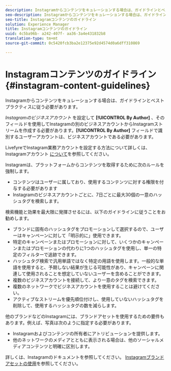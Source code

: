 ```yaml
---
description: Instagramからコンテンツをキュレーションする場合は、ガイドラインとベストプラクティスに従う必要があります。
seo-description: Instagramからコンテンツをキュレーションする場合は、ガイドラインとベストプラクティスに従う必要があります。
seo-title: Instagramコンテンツのガイドライン
solution: Experience Manager
title: Instagramコンテンツのガイドライン
uuid: 4c5ba96b- a242-407f- aa36-3a4e431832b8
translation-type: tm+mt
source-git-commit: 0c5420fcb3ba2e12375e92d4574d0a6dff310869

---
```



# Instagramコンテンツのガイドライン{#instagram-content-guidelines}

Instagramからコンテンツをキュレーションする場合は、ガイドラインとベストプラクティスに従う必要があります。

*Instagramのビジネスアカウント* を設定して **[!UICONTROL By Author]** 、そのフィールドを使用してInstagramの別のビジネスアカウントからInstagramストリームを作成する必要があります。**[!UICONTROL By Author]** フィールドで識別するユーザーアカウントは、ビジネスアカウントである必要があります。

LivefyreでInstagram業務アカウントを設定する方法について詳しくは、Instagramアカウント [について](../c-users-creating-accounts-with-studio-access/t-configure-social-accout-instagram/c-about-instagram-accounts.md#c_about_instagram_accounts)を参照してください。

Instagramは、プラットフォームからコンテンツを取得するために次のルールを強制します。

* コンテンツはユーザーに属しており、使用するコンテンツに対する権限を付与する必要があります
* Instagramのビジネスアカウントごとに、7日ごとに最大30個の一意のハッシュタグを検索します。

検索機能と効果を最大限に発揮させるには、以下のガイドラインに従うことをお勧めします。

* ブランドに固有のハッシュタグをプロモーションして選択するので、ユーザーはキャンペーンに対して「明示的に」使用できます。
* 特定のキャンペーンまたはプロモーションに対して、いくつかのキャンペーンまたはプロモーションの代わりに1つのハッシュタグを使用し、単一の特定のフィルターで追跡できます。
* ハッシュタグ検索で汎用単語ではなく特定の用語を使用します。一般的な単語を使用すると、予期しない結果が生じる可能性があり、キャンペーンに関連して使用されることを想定していないユーザーを含めることができます。
* 複数のビジネスアカウントを接続して、より一意のタグを検索できます。
* 複数のネットワークでビジネスアカウントを使用することは避けてください。
* アクティブなストリームを優先順位付けし、使用していないハッシュタグを削除して、使用するハッシュタグの数を減らします。

他のブランドなどのInstagramには、ブランドアセットを使用するための要件もあります。例えば、写真は次のように指定する必要があります。

* Instagramおよびコンテンツの所有者にアトリビューションを提供します。
* 他のネットワークのメディアとともに表示される場合は、他のソーシャルメディアコンテンツと明確に区別します。

詳しくは、Instagramのドキュメントを参照してください。 [Instagramブランドアセットの使用](https://help.instagram.com/304689166306603)を参照してください。
